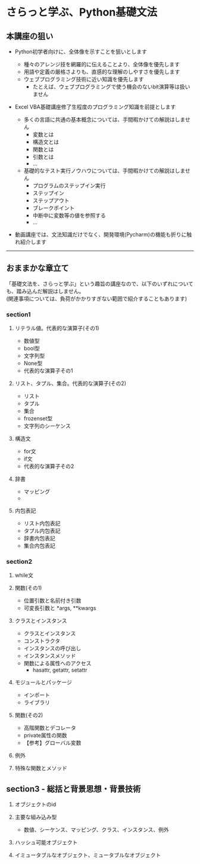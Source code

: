 # さらっと学ぶ、Python基礎文法

## 本講座の狙い

- Python初学者向けに、全体像を示すことを狙いとします
    - 種々のアレンジ技を網羅的に伝えることより、全体像を優先します
    - 用語や定義の厳格さよりも、直感的な理解のしやすさを優先します
    - ウェブプログラミング技術に近い知識を優先します
        - たとえば、ウェブプログラミングで使う機会のないbit演算等は扱いません

- Excel VBA基礎講座修了生程度のプログラミング知識を前提とします
    - 多くの言語に共通の基本概念については、手間暇かけての解説はしません
        - 変数とは
        - 構造文とは
        - 関数とは
        - 引数とは
        - ...
    - 基礎的なテスト実行ノウハウについては、手間暇かけての解説はしません
        - プログラムのステップイン実行
        - ステップイン
        - ステップアウト
        - ブレークポイント
        - 中断中に変数等の値を参照する
        - ...

- 動画講座では、文法知識だけでなく、開発環境(Pycharm)の機能も折りに触れ紹介します

***

## おままかな章立て

「基礎文法を、さらっと学ぶ」という趣旨の講座なので、以下のいずれについても、踏み込んだ解説はしません。  
(関連事項については、負荷がかかりすぎない範囲で紹介することもあります)

### section1

1. リテラル値。代表的な演算子(その1)
    - 数値型
    - bool型
    - 文字列型
    - None型
    - 代表的な演算子その1

2. リスト、タプル、集合。代表的な演算子(その2)
    - リスト
    - タプル
    - 集合
    - frozenset型
    - 文字列のシーケンス

3. 構造文
    - for文
    - if文
    - 代表的な演算子その2

4. 辞書
    - マッピング
    -

5. 内包表記
    - リスト内包表記
    - タプル内包表記
    - 辞書内包表記
    - 集合内包表記

### section2

1. while文

2. 関数(その1)
    - 位置引数と名前付き引数
    - 可変長引数と *args, **kwargs

3. クラスとインスタンス
    - クラスとインスタンス
    - コンストラクタ
    - インスタンスの呼び出し
    - インスタンスメソッド
    - 関数による属性へのアクセス
        - hasattr, getattr, setattr

4. モジュールとパッケージ
    - インポート
    - ライブラリ

5. 関数(その2)
    - 高階関数とデコレータ
    - private属性の関数
    - 【参考】グローバル変数

7. 例外

8. 特殊な関数とメソッド

## section3 - 総括と背景思想・背景技術

1. オブジェクトのid

2. 主要な組み込み型
    - 数値、シーケンス、マッピング、クラス、インスタンス、例外

3. ハッシュ可能オブジェクト

4. イミュータブルなオブジェクト、ミュータブルなオブジェクト



